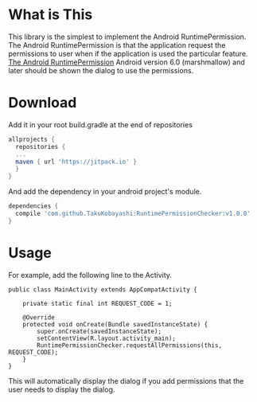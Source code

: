 # What is This
This library is the simplest to implement the Android RuntimePermission. 
The Android RuntimePermission is that the application request the permissions to user when if the application is used the particular feature. 
[The Android RuntimePermission](https://developer.android.com/training/permissions/requesting.html, "For details")
Android version 6.0 (marshmallow) and later should be shown the dialog to use the permissions.

# Download
Add it in your root build.gradle at the end of repositories
```build.gradle
allprojects {
  repositories {
  ...
  maven { url 'https://jitpack.io' }
  }
}
```
And add the dependency in your android project's module.
```build.gradle
dependencies {
  compile 'com.github.TakuKobayashi:RuntimePermissionChecker:v1.0.0'
}
```

# Usage
For example, add the following line to the Activity.
```
public class MainActivity extends AppCompatActivity {

    private static final int REQUEST_CODE = 1;

    @Override
    protected void onCreate(Bundle savedInstanceState) {
        super.onCreate(savedInstanceState);
        setContentView(R.layout.activity_main);
        RuntimePermissionChecker.requestAllPermissions(this, REQUEST_CODE);
    }
}
```
This will automatically display the dialog if you add permissions that the user needs to display the dialog.
